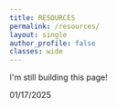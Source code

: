 ```yaml
---
title: RESOURCES
permalink: /resources/
layout: single
author_profile: false
classes: wide
---
```


I'm still building this page!

01/17/2025